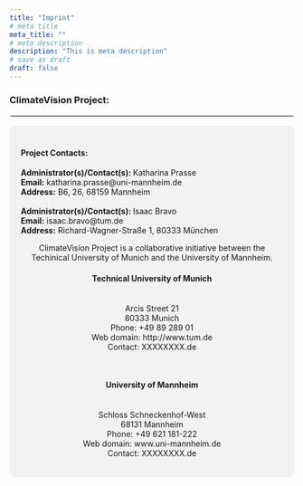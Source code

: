 ```yaml
---
title: "Imprint"
# meta title
meta_title: ""
# meta description
description: "This is meta description"
# save as draft
draft: false
---
```


### ClimateVision Project:
<hr style="border:2px solid #f2f2f2;">

<div style="background-color: #f2f2f2; border-radius: 10px; padding: 20px;">
<h4>Project Contacts:</h3>
<p class="block">
    <strong>Administrator(s)/Contact(s): </strong>Katharina Prasse
    <br><strong>Email:</strong> katharina.prasse@uni-mannheim.de
    <br><strong>Address:</strong> B6, 26, 68159 Mannheim
    <br><br>
    <strong>Administrator(s)/Contact(s): </strong>Isaac Bravo
    <br><strong>Email:</strong> isaac.bravo@tum.de
    <br><strong>Address:</strong> Richard-Wagner-Straße 1, 80333 München
    <p style="text-align:center;">
    ClimateVision Project is a collaborative initiative between the Techinical University of Munich and the University of Mannheim.
     <strong><br><h4 style="text-align:center;">Technical University of Munich</h4></strong>
     <p style="text-align:center;">
     <br>Arcis Street 21 
     <br>80333 Munich
     <br>Phone: +49 89 289 01 
     <br>Web domain: http://www.tum.de
     <br>Contact: XXXXXXXX.de</p>
     <strong><br><h4 style="text-align:center;">University of Mannheim</h4></strong>
     <p style="text-align:center;">
     <br>Schloss Schneckenhof-West
     <br>68131 Mannheim
     <br>Phone: +49 621 181-222 
     <br>Web domain: www.uni-mannheim.de
     <br>Contact: XXXXXXXX.de</p>
    </p>
 </p>
</div>
<br>

</div>
<br>



